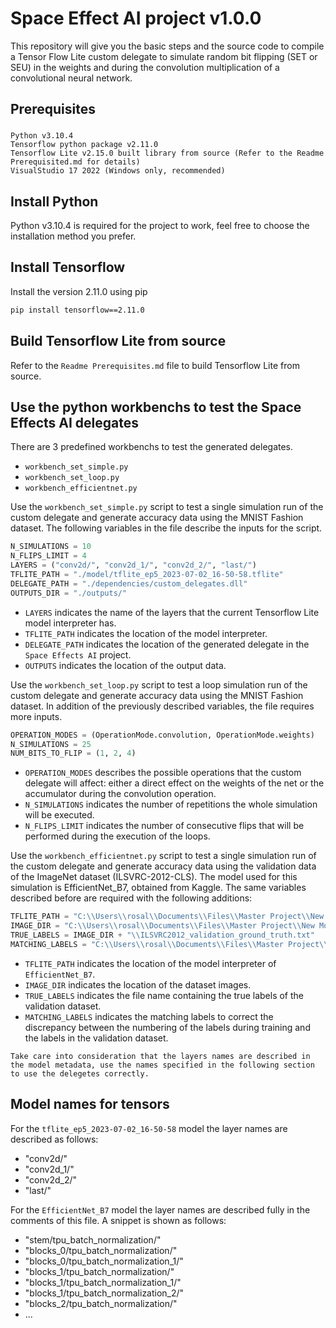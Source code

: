 # Space Effect AI project v1.0.0
This repository will give you the basic steps and the source code to compile a Tensor Flow Lite custom delegate to simulate random bit flipping (SET or SEU) in the weights and during the convolution multiplication of a convolutional neural network.
## Prerequisites
###
    Python v3.10.4
    Tensorflow python package v2.11.0
    Tensorflow Lite v2.15.0 built library from source (Refer to the Readme Prerequisited.md for details)
    VisualStudio 17 2022 (Windows only, recommended)
## Install Python
Python v3.10.4 is required for the project to work, feel free to choose the installation method you prefer.
## Install Tensorflow 
Install the version 2.11.0 using pip
```bash
pip install tensorflow==2.11.0
```
## Build Tensorflow Lite from source
Refer to the `Readme Prerequisites.md` file to build Tensorflow Lite from source.
## Use the python workbenchs to test the Space Effects AI delegates
There are 3 predefined workbenchs to test the generated delegates.
* `workbench_set_simple.py`
* `workbench_set_loop.py`
* `workbench_efficientnet.py`

Use the `workbench_set_simple.py` script to test a single simulation run of the custom delegate and generate accuracy data using the MNIST Fashion dataset.
The following variables in the file describe the inputs for the script. 
```python
N_SIMULATIONS = 10
N_FLIPS_LIMIT = 4
LAYERS = ("conv2d/", "conv2d_1/", "conv2d_2/", "last/")
TFLITE_PATH = "./model/tflite_ep5_2023-07-02_16-50-58.tflite"
DELEGATE_PATH = "./dependencies/custom_delegates.dll"
OUTPUTS_DIR = "./outputs/"
```
* `LAYERS` indicates the name of the layers that the current Tensorflow Lite model interpreter has.
* `TFLITE_PATH` indicates the location of the model interpreter.
* `DELEGATE_PATH` indicates the location of the generated delegate in the `Space Effects AI` project.
* `OUTPUTS` indicates the location of the output data.

Use the `workbench_set_loop.py` script to test a loop simulation run of the custom delegate and generate accuracy data using the MNIST Fashion dataset.
In addition of the previously described variables, the file requires more inputs. 

```python
OPERATION_MODES = (OperationMode.convolution, OperationMode.weights)
N_SIMULATIONS = 25
NUM_BITS_TO_FLIP = (1, 2, 4)
```
* `OPERATION_MODES` describes the possible operations that the custom delegate will affect: either a direct effect on the weights of the net or the accumulator during the convolution operation.
* `N_SIMULATIONS` indicates the number of repetitions the whole simulation will be executed.
* `N_FLIPS_LIMIT` indicates the number of consecutive flips that will be performed during the execution of the loops.

Use the `workbench_efficientnet.py` script to test a single simulation run of the custom delegate and generate accuracy data using the validation data of the ImageNet dataset (ILSVRC-2012-CLS). The model used for this simulation is EfficientNet_B7, obtained from Kaggle.
The same variables described before are required with the following additions: 
```python
TFLITE_PATH = "C:\\Users\\rosal\\Documents\\Files\\Master Project\\New Model\\EfficientNet\\2.tflite"
IMAGE_DIR = "C:\\Users\\rosal\\Documents\\Files\\Master Project\\New Model\\EfficientNet\\ILSVRC2012\\ILSVRC2012_devkit_t12\\data"
TRUE_LABELS = IMAGE_DIR + "\\ILSVRC2012_validation_ground_truth.txt"
MATCHING_LABELS = "C:\\Users\\rosal\\Documents\\Files\\Master Project\\New Model\\EfficientNet\\ILSVRC2012\\Labels_Final.csv"
```
* `TFLITE_PATH` indicates the location of the model interpreter of `EfficientNet_B7`.
* `IMAGE_DIR` indicates the location of the dataset images.
* `TRUE_LABELS` indicates the file name containing the true labels of the validation dataset.
* `MATCHING_LABELS` indicates the matching labels to correct the discrepancy between the numbering of the labels during training and the labels in the validation dataset.

`Take care into consideration that the layers names are described in the model metadata, use the names specified in the following section to use the delegetes correctly.`
<!-- Used models for testing
model: tflite_ep5_2023-07-02_16-50-58.tflite
pretrained on: MNIST Fashion
Accuracy : 91.4%
Loss: 0.38962257
Evaluation time = 1.91 seconds

model: EfficientNet_B7
pretrained on: ImageNet (ILSVRC-2012-CLS)
Accuracy : 76.31%
Loss: 1.145592
Evaluation time = 3178.854 seconds = 52.98 min
-->

## Model names for tensors 
For the `tflite_ep5_2023-07-02_16-50-58` model the layer names are described as follows:
* "conv2d/"
* "conv2d_1/"
* "conv2d_2/"
* "last/"

For the `EfficientNet_B7` model the layer names are described fully in the comments of this file. A snippet is shown as follows:
* "stem/tpu_batch_normalization/"			
* "blocks_0/tpu_batch_normalization/"		
* "blocks_0/tpu_batch_normalization_1/"	
* "blocks_1/tpu_batch_normalization/"		
* "blocks_1/tpu_batch_normalization_1/"	
* "blocks_1/tpu_batch_normalization_2/"	
* "blocks_2/tpu_batch_normalization/"
* ...
<!-- model: EfficientNet_B7
Layer names:
stem/tpu_batch_normalization/			
blocks_0/tpu_batch_normalization/		
blocks_0/tpu_batch_normalization_1/	
blocks_1/tpu_batch_normalization/		
blocks_1/tpu_batch_normalization_1/	
blocks_1/tpu_batch_normalization_2/	
blocks_2/tpu_batch_normalization/		
blocks_2/tpu_batch_normalization_1/	
blocks_2/tpu_batch_normalization_2/	
blocks_3/tpu_batch_normalization/		
blocks_3/tpu_batch_normalization_1/	
blocks_3/tpu_batch_normalization_2/	
blocks_4/tpu_batch_normalization/		
blocks_4/tpu_batch_normalization_1/	
blocks_4/tpu_batch_normalization_2/	
blocks_5/tpu_batch_normalization/		
blocks_5/tpu_batch_normalization_1/	
blocks_5/tpu_batch_normalization_2/	
blocks_6/tpu_batch_normalization/		
blocks_6/tpu_batch_normalization_1/	
blocks_6/tpu_batch_normalization_2/	
blocks_7/tpu_batch_normalization/		
blocks_7/tpu_batch_normalization_1/	
blocks_7/tpu_batch_normalization_2/	
blocks_8/tpu_batch_normalization/		
blocks_8/tpu_batch_normalization_1/	
blocks_8/tpu_batch_normalization_2/	
blocks_9/tpu_batch_normalization/		
blocks_9/tpu_batch_normalization_1/	
blocks_9/tpu_batch_normalization_2/	
blocks_10/tpu_batch_normalization/	
blocks_10/tpu_batch_normalization_1/	
blocks_10/tpu_batch_normalization_2/	
blocks_11/tpu_batch_normalization/	
blocks_11/tpu_batch_normalization_1/	
blocks_11/tpu_batch_normalization_2/	
blocks_12/tpu_batch_normalization/	
blocks_12/tpu_batch_normalization_1/	
blocks_12/tpu_batch_normalization_2/	
blocks_13/tpu_batch_normalization/	
blocks_13/tpu_batch_normalization_1/	
blocks_13/tpu_batch_normalization_2/	
blocks_14/tpu_batch_normalization/	
blocks_14/tpu_batch_normalization_1/	
blocks_14/tpu_batch_normalization_2/	
blocks_15/tpu_batch_normalization/	
blocks_15/tpu_batch_normalization_1/	
blocks_15/tpu_batch_normalization_2/	
blocks_16/tpu_batch_normalization/	
blocks_16/tpu_batch_normalization_1/	
blocks_16/tpu_batch_normalization_2/	
blocks_17/tpu_batch_normalization/	
blocks_17/tpu_batch_normalization_1/	
blocks_17/tpu_batch_normalization_2/	
blocks_18/tpu_batch_normalization/	
blocks_18/tpu_batch_normalization_1/	
blocks_18/tpu_batch_normalization_2/	
blocks_19/tpu_batch_normalization/	
blocks_19/tpu_batch_normalization_1/	
blocks_19/tpu_batch_normalization_2/	
blocks_20/tpu_batch_normalization/	
blocks_20/tpu_batch_normalization_1/	
blocks_20/tpu_batch_normalization_2/	
blocks_21/tpu_batch_normalization/	
blocks_21/tpu_batch_normalization_1/	
blocks_21/tpu_batch_normalization_2/	
blocks_22/tpu_batch_normalization/	
blocks_22/tpu_batch_normalization_1/	
blocks_22/tpu_batch_normalization_2/	
blocks_23/tpu_batch_normalization/	
blocks_23/tpu_batch_normalization_1/	
blocks_26/tpu_batch_normalization/	
blocks_26/tpu_batch_normalization_1/	
blocks_26/tpu_batch_normalization_2/	
blocks_27/tpu_batch_normalization/	
blocks_27/tpu_batch_normalization_1/	
blocks_27/tpu_batch_normalization_2/	
blocks_28/tpu_batch_normalization/	
blocks_28/tpu_batch_normalization_1/	
blocks_28/tpu_batch_normalization_2/	
blocks_29/tpu_batch_normalization_1/	
blocks_29/tpu_batch_normalization_2/	
head/tpu_batch_normalization/			
head/dense/MatMul
-->
